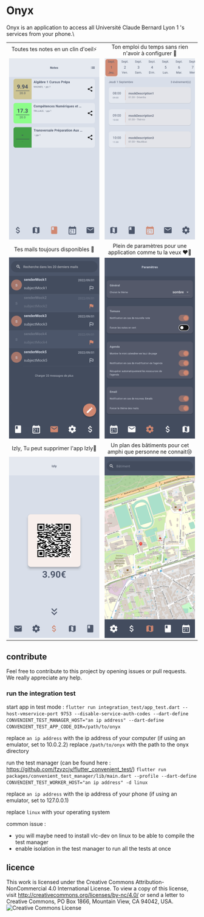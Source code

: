# Onyx

Onyx is an application to access all Université Claude Bernard Lyon 1 's services from your phone.\

|||
|:-:|:-:|
|Toutes tes notes en un clin d'oeil⚡|Ton emploi du temps sans rien n'avoir à configurer 🥳|
|![](assets/screen_shot/Screenshot_20230221-155049_Onyx.png)|![](assets/screen_shot/Screenshot_20230221-155102_Onyx.png)|
|Tes mails toujours disponibles 🤩|Plein de paramètres pour une application comme tu la veux ❤️‍🔥|
|![](assets/screen_shot/Screenshot_20230221-155151_Onyx.png)|![](assets/screen_shot/Screenshot_20230221-155154_Onyx.png)|
|Izly, Tu peut supprimer l'app Izly🧹|Un plan des bâtiments pour cet amphi que personne ne connait😢|
|![](assets/screen_shot/Screenshot_20230221-155123_Onyx.png)|![](assets/screen_shot/Screenshot_20230221-155158_Onyx.png)|

## contribute

Feel free to contribute to this project by opening issues or pull requests.\
We really appreciate any help.

### run the integration test

start app in test
mode : `flutter run integration_test/app_test.dart --host-vmservice-port 9753 --disable-service-auth-codes --dart-define CONVENIENT_TEST_MANAGER_HOST="an ip address" --dart-define CONVENIENT_TEST_APP_CODE_DIR=/path/to/onyx`

replace `an ip address` with the ip address of your computer (if using an emulator, set to 10.0.2.2)
replace `/path/to/onyx` with the path to the onyx directory

run the test manager (can be found here : https://github.com/fzyzcjy/flutter_convenient_test/)
`flutter run packages/convenient_test_manager/lib/main.dart --profile --dart-define CONVENIENT_TEST_WORKER_HOST="an ip address" -d linux`

replace `an ip address` with the ip address of your phone (if using an emulator, set to 127.0.0.1)

replace `linux` with your operating system

common issue :

- you will maybe need to install vlc-dev on linux to be able to compile the test manager
- enable isolation in the test manager to run all the tests at once

## licence

This work is licensed under the Creative Commons Attribution-NonCommercial 4.0 International License. To view a copy of this license, visit http://creativecommons.org/licenses/by-nc/4.0/ or send a letter to Creative Commons, PO Box 1866, Mountain View, CA 94042, USA.\
<img alt="Creative Commons License" style="border-width:0" src="https://i.creativecommons.org/l/by-nc/4.0/88x31.png" />